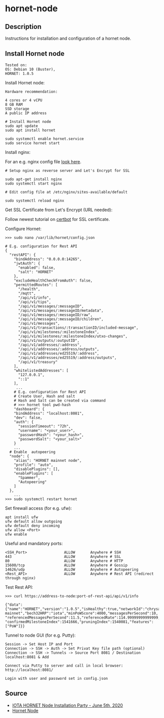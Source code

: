 # hornet-node

## Description

Instructions for installation and configuration of a hornet node.

## Install Hornet node

```
Tested on:
OS: Debian 10 (Buster),
HORNET: 1.0.5
```

Install Hornet node:

```
Hardware recommendation: 

4 cores or 4 vCPU
8 GB RAM
SSD storage
A public IP address
```


```
# Install Hornet node
sudo apt update
sudo apt install hornet

sudo systemctl enable hornet.service
sudo service hornet start
```

Install nginx:

For an e.g. nginx config file [look here](nginx/default).
```
# Setup nginx as reverse server and Let's Encrypt for SSL

sudo apt-get install nginx
sudo systemctl start nginx

# Edit config file at /etc/nginx/sites-available/default

sudo systemctl reload nginx
```

Get SSL Certificate from Let's Encrypt (URL needed):

Follow newest tutorial on [certbot](https://certbot.eff.org/lets-encrypt/debianbuster-nginx) for SSL certificate.


Configure Hornet:

```
>>> sudo nano /var/lib/hornet/config.json

# E.g. configuration for Rest API
{
  "restAPI": {
    "bindAddress": "0.0.0.0:14265",
    "jwtAuth": {
      "enabled": false,
      "salt": "HORNET"
    },
    "excludeHealthCheckFromAuth": false,
    "permittedRoutes": [
      "/health",
      "/mqtt",
      "/api/v1/info",
      "/api/v1/tips",
      "/api/v1/messages/:messageID",
      "/api/v1/messages/:messageID/metadata",
      "/api/v1/messages/:messageID/raw",
      "/api/v1/messages/:messageID/children",
      "/api/v1/messages",
      "/api/v1/transactions/:transactionID/included-message",
      "/api/v1/milestones/:milestoneIndex",
      "/api/v1/milestones/:milestoneIndex/utxo-changes",
      "/api/v1/outputs/:outputID",
      "/api/v1/addresses/:address",
      "/api/v1/addresses/:address/outputs",
      "/api/v1/addresses/ed25519/:address",
      "/api/v1/addresses/ed25519/:address/outputs",
      "/api/v1/treasury"
    ],
    "whitelistedAddresses": [
      "127.0.0.1",
      "::1"
    ],
     ...
    # E.g. configuration for Rest API
    # Create User, Hash and salt
    # Hash and Salt can be created via command
    # >>> hornet tool pwd-hash
    "dashboard": {
    "bindAddress": "localhost:8081",
    "dev": false,
    "auth": {
      "sessionTimeout": "72h",
      "username": "<your_user>",
      "passwordHash": "<your_hash>",
      "passwordSalt": "<your_salt>"
    }
    ...
  # Enable  autopeering
  "node": {
    "alias": "HORNET mainnet node",
    "profile": "auto",
    "disablePlugins": [],
    "enablePlugins": [
      "Spammer",
      "Autopeering"
    ]
  },
    ...
>>> sudo systemctl restart hornet
```

Set firewall access (for e.g. ufw):

```
apt install ufw
ufw default allow outgoing
ufw default deny incoming
ufw allow <Port>
ufw enable
```

Useful and mandatory ports:

```
<SSH_Port>                 ALLOW       Anywhere # SSH
443                        ALLOW       Anywhere # SSL
80                         ALLOW       Anywhere # HTTP
15600/tcp                  ALLOW       Anywhere # Gossip
14626/udp                  ALLOW       Anywhere # Autopeering
<Rest_API>                 ALLOW       Anywhere # Rest API (redirect through nginx)
```

Test Rest API:

```
>>> curl https://address-to-node:port-of-rest-api/api/v1/info

{"data":
{"name":"HORNET","version":"1.0.5","isHealthy":true,"networkId":"chrysalis-mainnet","bech32HRP":"iota","minPoWScore":4000,"messagesPerSecond":10,
"referencedMessagesPerSecond":11.5,"referencedRate":114.99999999999999,"latestMilestoneTimestamp":1635095521,"latestMilestoneIndex":1541666,
"confirmedMilestoneIndex":1541666,"pruningIndex":1540081,"features":["PoW"]}}
```

Tunnel to node GUI (for e.g. Putty):

```
Session -> Set Host IP and Port
Connection -> SSH -> Auth -> Set Privat Key file path (optional)
Connection -> SSH -> Tunnels -> Source Port 8081 / Destination localhost:8081 & Add

Connect via Putty to server and call in local browser: http://localhost:8081/

Login with user and password set in config.json
```

## Source

* [IOTA HORNET Node Installation Party - June 5th, 2020](https://www.youtube.com/watch?v=nfBhdRCV2kw)
* [Hornet Node](https://hornet.docs.iota.org/welcome)
